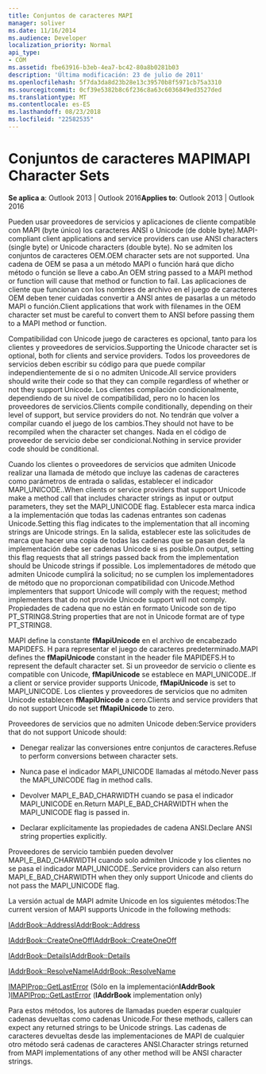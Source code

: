 ```yaml
---
title: Conjuntos de caracteres MAPI
manager: soliver
ms.date: 11/16/2014
ms.audience: Developer
localization_priority: Normal
api_type:
- COM
ms.assetid: fbe63916-b3eb-4ea7-bc42-80a8b0281b03
description: 'Última modificación: 23 de julio de 2011'
ms.openlocfilehash: 5f7da3da8d23b28e13c39570b8f5971cb75a3310
ms.sourcegitcommit: 0cf39e5382b8c6f236c8a63c6036849ed3527ded
ms.translationtype: MT
ms.contentlocale: es-ES
ms.lasthandoff: 08/23/2018
ms.locfileid: "22582535"
---
```

# <a name="mapi-character-sets"></a><span data-ttu-id="68298-103">Conjuntos de caracteres MAPI</span><span class="sxs-lookup"><span data-stu-id="68298-103">MAPI Character Sets</span></span>

  
  
<span data-ttu-id="68298-104">**Se aplica a**: Outlook 2013 | Outlook 2016</span><span class="sxs-lookup"><span data-stu-id="68298-104">**Applies to**: Outlook 2013 | Outlook 2016</span></span> 
  
<span data-ttu-id="68298-105">Pueden usar proveedores de servicios y aplicaciones de cliente compatible con MAPI (byte único) los caracteres ANSI o Unicode (de doble byte).</span><span class="sxs-lookup"><span data-stu-id="68298-105">MAPI-compliant client applications and service providers can use ANSI characters (single byte) or Unicode characters (double byte).</span></span> <span data-ttu-id="68298-106">No se admiten los conjuntos de caracteres OEM.</span><span class="sxs-lookup"><span data-stu-id="68298-106">OEM character sets are not supported.</span></span> <span data-ttu-id="68298-107">Una cadena de OEM se pasa a un método MAPI o función hará que dicho método o función se lleve a cabo.</span><span class="sxs-lookup"><span data-stu-id="68298-107">An OEM string passed to a MAPI method or function will cause that method or function to fail.</span></span> <span data-ttu-id="68298-108">Las aplicaciones de cliente que funcionan con los nombres de archivo en el juego de caracteres OEM deben tener cuidadas convertir a ANSI antes de pasarlas a un método MAPI o función.</span><span class="sxs-lookup"><span data-stu-id="68298-108">Client applications that work with filenames in the OEM character set must be careful to convert them to ANSI before passing them to a MAPI method or function.</span></span>
  
<span data-ttu-id="68298-109">Compatibilidad con Unicode juego de caracteres es opcional, tanto para los clientes y proveedores de servicios.</span><span class="sxs-lookup"><span data-stu-id="68298-109">Supporting the Unicode character set is optional, both for clients and service providers.</span></span> <span data-ttu-id="68298-110">Todos los proveedores de servicios deben escribir su código para que puede compilar independientemente de si o no admiten Unicode.</span><span class="sxs-lookup"><span data-stu-id="68298-110">All service providers should write their code so that they can compile regardless of whether or not they support Unicode.</span></span> <span data-ttu-id="68298-111">Los clientes compilación condicionalmente, dependiendo de su nivel de compatibilidad, pero no lo hacen los proveedores de servicios.</span><span class="sxs-lookup"><span data-stu-id="68298-111">Clients compile conditionally, depending on their level of support, but service providers do not.</span></span> <span data-ttu-id="68298-112">No tendrán que volver a compilar cuando el juego de los cambios.</span><span class="sxs-lookup"><span data-stu-id="68298-112">They should not have to be recompiled when the character set changes.</span></span> <span data-ttu-id="68298-113">Nada en el código de proveedor de servicio debe ser condicional.</span><span class="sxs-lookup"><span data-stu-id="68298-113">Nothing in service provider code should be conditional.</span></span> 
  
<span data-ttu-id="68298-114">Cuando los clientes o proveedores de servicios que admiten Unicode realizar una llamada de método que incluye las cadenas de caracteres como parámetros de entrada o salidas, establecer el indicador MAPI_UNICODE..</span><span class="sxs-lookup"><span data-stu-id="68298-114">When clients or service providers that support Unicode make a method call that includes character strings as input or output parameters, they set the MAPI_UNICODE flag.</span></span> <span data-ttu-id="68298-115">Establecer esta marca indica a la implementación que todas las cadenas entrantes son cadenas Unicode.</span><span class="sxs-lookup"><span data-stu-id="68298-115">Setting this flag indicates to the implementation that all incoming strings are Unicode strings.</span></span> <span data-ttu-id="68298-116">En la salida, establecer este las solicitudes de marca que hacer una copia de todas las cadenas que se pasan desde la implementación debe ser cadenas Unicode si es posible.</span><span class="sxs-lookup"><span data-stu-id="68298-116">On output, setting this flag requests that all strings passed back from the implementation should be Unicode strings if possible.</span></span> <span data-ttu-id="68298-117">Los implementadores de método que admiten Unicode cumplirá la solicitud; no se cumplen los implementadores de método que no proporcionan compatibilidad con Unicode.</span><span class="sxs-lookup"><span data-stu-id="68298-117">Method implementers that support Unicode will comply with the request; method implementers that do not provide Unicode support will not comply.</span></span> <span data-ttu-id="68298-118">Propiedades de cadena que no están en formato Unicode son de tipo PT_STRING8.</span><span class="sxs-lookup"><span data-stu-id="68298-118">String properties that are not in Unicode format are of type PT_STRING8.</span></span>
  
<span data-ttu-id="68298-119">MAPI define la constante **fMapiUnicode** en el archivo de encabezado MAPIDEFS. H para representar el juego de caracteres predeterminado.</span><span class="sxs-lookup"><span data-stu-id="68298-119">MAPI defines the **fMapiUnicode** constant in the header file MAPIDEFS.H to represent the default character set.</span></span> <span data-ttu-id="68298-120">Si un proveedor de servicio o cliente es compatible con Unicode, **fMapiUnicode** se establece en MAPI_UNICODE..</span><span class="sxs-lookup"><span data-stu-id="68298-120">If a client or service provider supports Unicode, **fMapiUnicode** is set to MAPI_UNICODE.</span></span> <span data-ttu-id="68298-121">Los clientes y proveedores de servicios que no admiten Unicode establecen **fMapiUnicode** a cero.</span><span class="sxs-lookup"><span data-stu-id="68298-121">Clients and service providers that do not support Unicode set **fMapiUnicode** to zero.</span></span> 
  
<span data-ttu-id="68298-122">Proveedores de servicios que no admiten Unicode deben:</span><span class="sxs-lookup"><span data-stu-id="68298-122">Service providers that do not support Unicode should:</span></span>
  
- <span data-ttu-id="68298-123">Denegar realizar las conversiones entre conjuntos de caracteres.</span><span class="sxs-lookup"><span data-stu-id="68298-123">Refuse to perform conversions between character sets.</span></span>
    
- <span data-ttu-id="68298-124">Nunca pase el indicador MAPI_UNICODE llamadas al método.</span><span class="sxs-lookup"><span data-stu-id="68298-124">Never pass the MAPI_UNICODE flag in method calls.</span></span>
    
- <span data-ttu-id="68298-125">Devolver MAPI_E_BAD_CHARWIDTH cuando se pasa el indicador MAPI_UNICODE en.</span><span class="sxs-lookup"><span data-stu-id="68298-125">Return MAPI_E_BAD_CHARWIDTH when the MAPI_UNICODE flag is passed in.</span></span>
    
- <span data-ttu-id="68298-126">Declarar explícitamente las propiedades de cadena ANSI.</span><span class="sxs-lookup"><span data-stu-id="68298-126">Declare ANSI string properties explicitly.</span></span> 
    
<span data-ttu-id="68298-127">Proveedores de servicio también pueden devolver MAPI_E_BAD_CHARWIDTH cuando solo admiten Unicode y los clientes no se pasa el indicador MAPI_UNICODE..</span><span class="sxs-lookup"><span data-stu-id="68298-127">Service providers can also return MAPI_E_BAD_CHARWIDTH when they only support Unicode and clients do not pass the MAPI_UNICODE flag.</span></span> 
  
 <span data-ttu-id="68298-128">La versión actual de MAPI admite Unicode en los siguientes métodos:</span><span class="sxs-lookup"><span data-stu-id="68298-128">The current version of MAPI supports Unicode in the following methods:</span></span> 
  
[<span data-ttu-id="68298-129">IAddrBook::Address</span><span class="sxs-lookup"><span data-stu-id="68298-129">IAddrBook::Address</span></span>](iaddrbook-address.md)
  
[<span data-ttu-id="68298-130">IAddrBook::CreateOneOff</span><span class="sxs-lookup"><span data-stu-id="68298-130">IAddrBook::CreateOneOff</span></span>](iaddrbook-createoneoff.md)
  
[<span data-ttu-id="68298-131">IAddrBook::Details</span><span class="sxs-lookup"><span data-stu-id="68298-131">IAddrBook::Details</span></span>](iaddrbook-details.md)
  
[<span data-ttu-id="68298-132">IAddrBook::ResolveName</span><span class="sxs-lookup"><span data-stu-id="68298-132">IAddrBook::ResolveName</span></span>](iaddrbook-resolvename.md)
  
<span data-ttu-id="68298-133">[IMAPIProp::GetLastError](imapiprop-getlasterror.md) (Sólo en la implementación**IAddrBook** )</span><span class="sxs-lookup"><span data-stu-id="68298-133">[IMAPIProp::GetLastError](imapiprop-getlasterror.md) (**IAddrBook** implementation only)</span></span> 
  
<span data-ttu-id="68298-134">Para estos métodos, los autores de llamadas pueden esperar cualquier cadenas devueltas como cadenas Unicode.</span><span class="sxs-lookup"><span data-stu-id="68298-134">For these methods, callers can expect any returned strings to be Unicode strings.</span></span> <span data-ttu-id="68298-135">Las cadenas de caracteres devueltas desde las implementaciones de MAPI de cualquier otro método será cadenas de caracteres ANSI.</span><span class="sxs-lookup"><span data-stu-id="68298-135">Character strings returned from MAPI implementations of any other method will be ANSI character strings.</span></span>
  

